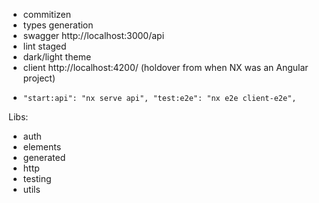 * commitizen
* types generation
* swagger http://localhost:3000/api
* lint staged
* dark/light theme
* client http://localhost:4200/ (holdover from when NX was an Angular project)
*     "start:api": "nx serve api", "test:e2e": "nx e2e client-e2e",

Libs:
* auth
* elements
* generated
* http
* testing
* utils
